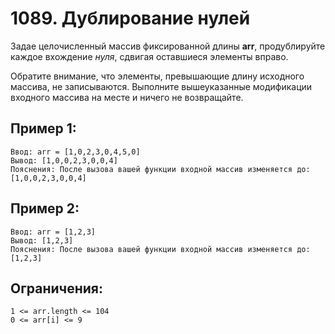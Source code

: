 # 1089. Дублирование нулей

Задае целочисленный массив фиксированной длины **arr**,
продублируйте каждое вхождение _нуля_, сдвигая оставшиеся элементы вправо.

Обратите внимание, что элементы, превышающие длину исходного массива,
не записываются.
Выполните вышеуказанные модификации входного массива на месте
и ничего не возвращайте.

## Пример 1:
    Ввод: arr = [1,0,2,3,0,4,5,0]
    Вывод: [1,0,0,2,3,0,0,4]
    Пояснения: После вызова вашей функции входной массив изменяется до: [1,0,0,2,3,0,0,4]
## Пример 2:
    Ввод: arr = [1,2,3]
    Вывод: [1,2,3]
    Пояснения: После вызова вашей функции входной массив изменяется до: [1,2,3]


## Ограничения:
    1 <= arr.length <= 104
    0 <= arr[i] <= 9